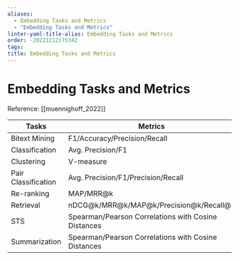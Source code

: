 ```yaml
---
aliases:
  - Embedding Tasks and Metrics
  - "Embedding Tasks and Metrics"
linter-yaml-title-alias: Embedding Tasks and Metrics
order: -20221212175342
tags: 
title: Embedding Tasks and Metrics
---
```


# Embedding Tasks and Metrics

Reference: [[muennighoff_2022]]

| Tasks               | Metrics                                             | Multilingual |
| ------------------- | --------------------------------------------------- | ------------ |
| Bitext Mining       | F1/Accuracy/Precision/Recall                        | ✔            |
| Classification      | Avg. Precision/F1                                   | ✔             |
| Clustering          | V-measure                                           |              |
| Pair Classification | Avg. Precision/F1/Precision/Recall                  |              |
| Re-ranking          | MAP/MRR@k                                           |              |
| Retrieval           | nDCG@k/MRR@k/MAP@k/Precision@k/Recall@k             |              |
| STS                 | Spearman/Pearson Correlations with Cosine Distances | ✔             |
| Summarization       | Spearman/Pearson Correlations with Cosine Distances |              |